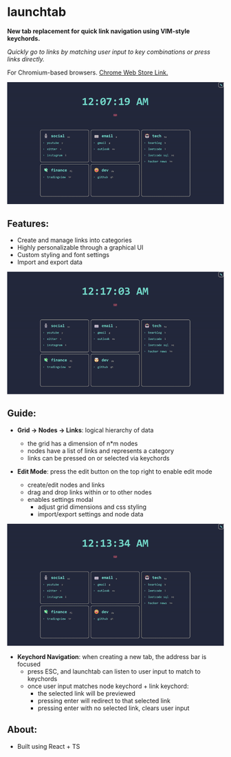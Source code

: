 # launchtab

**New tab replacement for quick link navigation using VIM-style keychords.**

_Quickly go to links by matching user input to key combinations or press links directly._

For Chromium-based browsers.
[Chrome Web Store Link.](https://chromewebstore.google.com/detail/launchtab/ebnicegejgkglnahpcflibkadfbgbjno)

![Keychord Demo](./assets/keychord.gif)

## Features:

- Create and manage links into categories
- Highly personalizable through a graphical UI
- Custom styling and font settings
- Import and export data

![Edit Demo](./assets/settings.gif)

## Guide:

- **Grid -> Nodes -> Links**: logical hierarchy of data

  - the grid has a dimension of n\*m nodes
  - nodes have a list of links and represents a category
  - links can be pressed on or selected via keychords

- **Edit Mode**: press the edit button on the top right to enable edit mode
  - create/edit nodes and links
  - drag and drop links within or to other nodes
  - enables settings modal
    - adjust grid dimensions and css styling
    - import/export settings and node data

![Edit Demo](./assets/edit.gif)

- **Keychord Navigation**: when creating a new tab, the address bar is focused
  - press ESC, and launchtab can listen to user input to match to keychords
  - once user input matches node keychord + link keychord:
    - the selected link will be previewed
    - pressing enter will redirect to that selected link
    - pressing enter with no selected link, clears user input

## About:

- Built using React + TS
